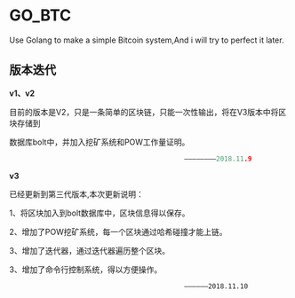 # GO_BTC

Use Golang to make a simple Bitcoin system,And i will try to perfect it later.



## 版本迭代

**v1、v2**

目前的版本是V2，只是一条简单的区块链，只能一次性输出，将在V3版本中将区块存储到

数据库bolt中，并加入挖矿系统和POW工作量证明。

```go
											————————2018.11.9
```

**v3**

已经更新到第三代版本,本次更新说明：

1、将区块加入到bolt数据库中，区块信息得以保存。

2、增加了POW挖矿系统，每一个区块通过哈希碰撞才能上链。

3、增加了迭代器，通过迭代器遍历整个区块。

3、增加了命令行控制系统，得以方便操作。

												——————2018.11.10